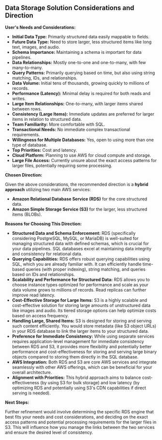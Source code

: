 ## Data Storage Solution Considerations and Direction

**User's Needs and Considerations:**

* **Initial Data Type:** Primarily structured data easily mappable to fields.
* **Future Data Type:** Need to store larger, less structured items like long text, images, and audio.
* **Schema Importance:** Maintaining a schema is important for data pipelines.
* **Data Relationships:** Mostly one-to-one and one-to-many, with few many-to-many.
* **Query Patterns:** Primarily querying based on time, but also using string matching, IDs, and relationships.
* **Data Volume:** Initial tens of thousands, growing quickly to millions of records.
* **Performance (Latency):** Minimal delay is required for both reads and writes.
* **Large Item Relationships:** One-to-many, with larger items shared between rows.
* **Consistency (Large Items):** Immediate updates are preferred for larger items in relation to structured data.
* **Team Familiarity:** More comfortable with SQL.
* **Transactional Needs:** No immediate complex transactional requirements.
* **Willingness for Multiple Databases:** Yes, open to using more than one type of database.
* **Top Priorities:** Cost and latency.
* **Cloud Platform:** Planning to use AWS for cloud compute and storage.
* **Large File Access:** Currently unsure about the exact access patterns for larger files, potentially requiring some processing.

**Chosen Direction:**

Given the above considerations, the recommended direction is a **hybrid approach** utilizing two main AWS services:

* **Amazon Relational Database Service (RDS)** for the core structured data.
* **Amazon Simple Storage Service (S3)** for the larger, less structured items (BLOBs).

**Reasons for Choosing This Direction:**

* **Structured Data and Schema Enforcement:** RDS (specifically considering PostgreSQL, MySQL, or MariaDB) is well-suited for managing structured data with defined schemas, which is crucial for your data pipelines. SQL databases excel at maintaining data integrity and consistency for relational data.
* **Querying Capabilities:** RDS offers robust querying capabilities using SQL, which you are already familiar with. It can efficiently handle time-based queries (with proper indexing), string matching, and queries based on IDs and relationships.
* **Scalability and Performance for Structured Data:** RDS allows you to choose instance types optimized for performance and scale as your data volume grows to millions of records. Read replicas can further improve read latency.
* **Cost-Effective Storage for Large Items:** S3 is a highly scalable and cost-effective solution for storing large amounts of unstructured data like images and audio. Its tiered storage options can help optimize costs based on access frequency.
* **Handling Large, Shared Items:** S3 is designed for storing and serving such content efficiently. You would store metadata (like S3 object URLs) in your RDS database to link the larger items to your structured data.
* **Preference for Immediate Consistency:** While using separate services requires application-level management for immediate consistency between RDS and S3, it provides more flexibility and potentially better performance and cost-effectiveness for storing and serving large binary objects compared to storing them directly in the SQL database.
* **AWS Integration:** Both RDS and S3 are core AWS services and integrate seamlessly with other AWS offerings, which can be beneficial for your overall architecture.
* **Alignment with Priorities:** This hybrid approach aims to balance cost-effectiveness (by using S3 for bulk storage) and low latency (by optimizing RDS and potentially using S3's CDN capabilities if direct serving is needed).

**Next Steps:**

Further refinement would involve determining the specific RDS engine that best fits your needs and cost considerations, and deciding on the exact access patterns and potential processing requirements for the larger files in S3. This will influence how you manage the links between the two services and ensure the desired level of consistency.